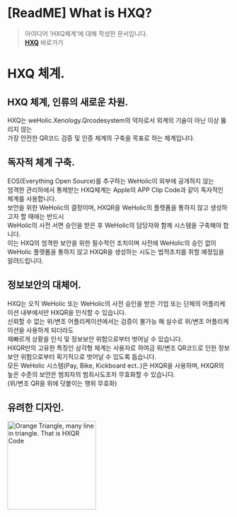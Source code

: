 [ReadME] What is HXQ?
======================

> 아이디어 'HXQ체계'에 대해 작성한 문서입니다.     
> [**HXQ**](https://github.com/JisungEda55/HXQ) 바로가기

# HXQ 체계.
## HXQ 체계, 인류의 새로운 차원.
HXQ는 weHolic.Xenology.Qrcodesystem의 약자로서 외계의 기술이 아닌 이상 뚫리지 않는<br>가장 안전한 QR코드 검증 및 인증 체계의 구축을 목표로 하는 체계입니다.

## 독자적 체계 구축.
EOS(Everything Open Source)를 추구하는 WeHolic이 외부에 공개하지 않는<br>엄격한 관리하에서 통제받는 HXQ체계는 Apple의 APP Clip Code과 같이 독자적인 체계를 사용합니다.<br>보안을 위한 WeHolic의 결정이며, HXQR을 WeHolic의 플랫폼을 통하지 않고 생성하고자 할 때에는 반드시<br>WeHolic의 사전 서면 승인을 받은 후 WeHolic의 담당자와 함께 시스템을 구축해야 합니다.<br>이는 HXQ의 엄격한 보안을 위한 필수적인 조치이며 사전에 WeHolic의 승인 없이<br>WeHolic 플랫폼을 통하지 않고 HXQR을 생성하는 시도는 법적조치를 취할 예정임을 알려드립니다.

## 정보보안의 대체어.
HXQ는 오직 WeHolic 또는 WeHolic의 사전 승인을 받은 기업 또는 단체의 어플리케이션 내부에서만 HXQR을 인식할 수 있습니다.<br>신뢰할 수 없는 위/변조 어플리케이션에서는 검증이 불가능 해 실수로 위/변조 어플리케이션을 사용하게 되더라도<br>재빠르게 상황을 인식 및 정보보안 위험으로부터 벗어날 수 있습니다.<br>HXQR만의 고유한 특징인 삼각형 체계는 사용자로 하여금 위/변조 QR코드로 인한 정보보안 위험으로부터 획기적으로 벗어날 수 있도록 돕습니다.<br>모든 WeHolic 시스템(Pay, Bike, Kickboard ect..)은 HXQR을 사용하며, HXQR의 높은 수준의 보안은 범죄자의 범죄시도조차 무효화할 수 있습니다.<br>(위/변조 QR을 위에 덧붙이는 행위 무효화) 

## 유려한 디자인.
<img src="https://i.ibb.co/cDNKk4S/HXQ1.png" width="200px" title="HXQR Image" alt="Orange Triangle, many line in triangle. That is HXQR Code"></img><br/>
